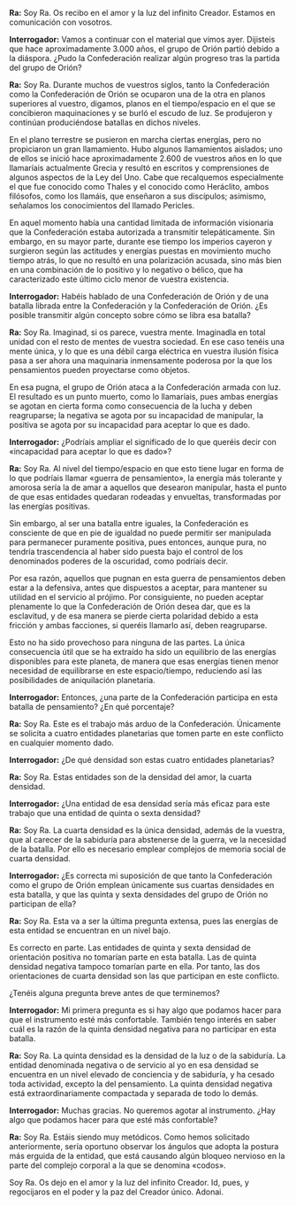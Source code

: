 <p><strong>Ra:</strong> Soy Ra. Os recibo en el amor y la luz del infinito Creador. Estamos en comunicación con vosotros.</p>
<p><strong>Interrogador:</strong> Vamos a continuar con el material que vimos ayer. Dijisteis que hace aproximadamente 3.000 años, el grupo de Orión partió debido a la diáspora. ¿Pudo la Confederación realizar algún progreso tras la partida del grupo de Orión?</p>
<p><strong>Ra:</strong> Soy Ra. Durante muchos de vuestros siglos, tanto la Confederación como la Confederación de Orión se ocuparon una de la otra en planos superiores al vuestro, digamos, planos en el tiempo/espacio en el que se concibieron maquinaciones y se burló el escudo de luz. Se produjeron y continúan produciéndose batallas en dichos niveles.</p>
<p>En el plano terrestre se pusieron en marcha ciertas energías, pero no propiciaron un gran llamamiento. Hubo algunos llamamientos aislados; uno de ellos se inició hace aproximadamente 2.600 de vuestros años en lo que llamaríais actualmente Grecia y resultó en escritos y comprensiones de algunos aspectos de la Ley del Uno. Cabe que recalquemos especialmente el que fue conocido como Thales y el conocido como Heráclito, ambos filósofos, como los llamáis, que enseñaron a sus discípulos; asimismo, señalamos los conocimientos del llamado Pericles.</p>
<p>En aquel momento había una cantidad limitada de información visionaria que la Confederación estaba autorizada a transmitir telepáticamente. Sin embargo, en su mayor parte, durante ese tiempo los imperios cayeron y surgieron según las actitudes y energías puestas en movimiento mucho tiempo atrás, lo que no resultó en una polarización acusada, sino más bien en una combinación de lo positivo y lo negativo o bélico, que ha caracterizado este último ciclo menor de vuestra existencia.</p>
<p><strong>Interrogador:</strong> Habéis hablado de una Confederación de Orión y de una batalla librada entre la Confederación y la Confederación de Orión. ¿Es posible transmitir algún concepto sobre cómo se libra esa batalla?</p>
<p><strong>Ra:</strong> Soy Ra. Imaginad, si os parece, vuestra mente. Imaginadla en total unidad con el resto de mentes de vuestra sociedad. En ese caso tenéis una mente única, y lo que es una débil carga eléctrica en vuestra ilusión física pasa a ser ahora una maquinaria inmensamente poderosa por la que los pensamientos pueden proyectarse como objetos.</p>
<p>En esa pugna, el grupo de Orión ataca a la Confederación armada con luz. El resultado es un punto muerto, como lo llamaríais, pues ambas energías se agotan en cierta forma como consecuencia de la lucha y deben reagruparse; la negativa se agota por su incapacidad de manipular, la positiva se agota por su incapacidad para aceptar lo que es dado.</p>
<p><strong>Interrogador:</strong> ¿Podríais ampliar el significado de lo que queréis decir con «incapacidad para aceptar lo que es dado»?</p>
<p><strong>Ra:</strong> Soy Ra. Al nivel del tiempo/espacio en que esto tiene lugar en forma de lo que podríais llamar «guerra de pensamiento», la energía más tolerante y amorosa sería la de amar a aquellos que desearon manipular, hasta el punto de que esas entidades quedaran rodeadas y envueltas, transformadas por las energías positivas.</p>
<p>Sin embargo, al ser una batalla entre iguales, la Confederación es consciente de que en pie de igualdad no puede permitir ser manipulada para permanecer puramente positiva, pues entonces, aunque pura, no tendría trascendencia al haber sido puesta bajo el control de los denominados poderes de la oscuridad, como podríais decir.</p>
<p>Por esa razón, aquellos que pugnan en esta guerra de pensamientos deben estar a la defensiva, antes que dispuestos a aceptar, para mantener su utilidad en el servicio al prójimo. Por consiguiente, no pueden aceptar plenamente lo que la Confederación de Orión desea dar, que es la esclavitud, y de esa manera se pierde cierta polaridad debido a esta fricción y ambas facciones, si queréis llamarlo así, deben reagruparse.</p>
<p>Esto no ha sido provechoso para ninguna de las partes. La única consecuencia útil que se ha extraído ha sido un equilibrio de las energías disponibles para este planeta, de manera que esas energías tienen menor necesidad de equilibrarse en este espacio/tiempo, reduciendo así las posibilidades de aniquilación planetaria.</p>
<p><strong>Interrogador:</strong> Entonces, ¿una parte de la Confederación participa en esta batalla de pensamiento? ¿En qué porcentaje?</p>
<p><strong>Ra:</strong> Soy Ra. Este es el trabajo más arduo de la Confederación. Únicamente se solicita a cuatro entidades planetarias que tomen parte en este conflicto en cualquier momento dado.</p>
<p><strong>Interrogador:</strong> ¿De qué densidad son estas cuatro entidades planetarias?</p>
<p><strong>Ra:</strong> Soy Ra. Estas entidades son de la densidad del amor, la cuarta densidad.</p>
<p><strong>Interrogador:</strong> ¿Una entidad de esa densidad sería más eficaz para este trabajo que una entidad de quinta o sexta densidad?</p>
<p><strong>Ra:</strong> Soy Ra. La cuarta densidad es la única densidad, además de la vuestra, que al carecer de la sabiduría para abstenerse de la guerra, ve la necesidad de la batalla. Por ello es necesario emplear complejos de memoria social de cuarta densidad.</p>
<p><strong>Interrogador:</strong> ¿Es correcta mi suposición de que tanto la Confederación como el grupo de Orión emplean únicamente sus cuartas densidades en esta batalla, y que las quinta y sexta densidades del grupo de Orión no participan de ella?</p>
<p><strong>Ra:</strong> Soy Ra. Esta va a ser la última pregunta extensa, pues las energías de esta entidad se encuentran en un nivel bajo.</p>
<p>Es correcto en parte. Las entidades de quinta y sexta densidad de orientación positiva no tomarían parte en esta batalla. Las de quinta densidad negativa tampoco tomarían parte en ella. Por tanto, las dos orientaciones de cuarta densidad son las que participan en este conflicto.</p>
<p>¿Tenéis alguna pregunta breve antes de que terminemos?</p>
<p><strong>Interrogador:</strong> Mi primera pregunta es si hay algo que podamos hacer para que el instrumento esté más confortable. También tengo interés en saber cuál es la razón de la quinta densidad negativa para no participar en esta batalla.</p>
<p><strong>Ra:</strong> Soy Ra. La quinta densidad es la densidad de la luz o de la sabiduría. La entidad denominada negativa o de servicio al yo en esa densidad se encuentra en un nivel elevado de conciencia y de sabiduría, y ha cesado toda actividad, excepto la del pensamiento. La quinta densidad negativa está extraordinariamente compactada y separada de todo lo demás.</p>
<p><strong>Interrogador:</strong> Muchas gracias. No queremos agotar al instrumento. ¿Hay algo que podamos hacer para que esté más confortable?</p>
<p><strong>Ra:</strong> Soy Ra. Estáis siendo muy metódicos. Como hemos solicitado anteriormente, sería oportuno observar los ángulos que adopta la postura más erguida de la entidad, que está causando algún bloqueo nervioso en la parte del complejo corporal a la que se denomina «codos».</p>
<p>Soy Ra. Os dejo en el amor y la luz del infinito Creador. Id, pues, y regocijaros en el poder y la paz del Creador único. Adonai.</p>